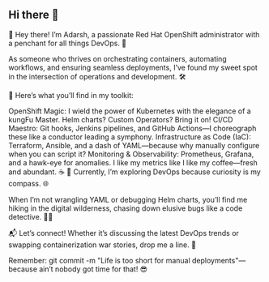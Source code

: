 ## Hi there 👋

<!--
**nankhatai/nankhatai** is a ✨ _special_ ✨ repository because its `README.md` (this file) appears on your GitHub profile.

Here are some ideas to get you started:

- 🔭 I’m currently working on ...
- 🌱 I’m currently learning ...
- 👯 I’m looking to collaborate on ...
- 🤔 I’m looking for help with ...
- 💬 Ask me about ...
- 📫 How to reach me: ...
- 😄 Pronouns: ...
- ⚡ Fun fact: ...
-->
👋 Hey there! I’m Adarsh, a passionate Red Hat OpenShift administrator with a penchant for all things DevOps. 🚀

As someone who thrives on orchestrating containers, automating workflows, and ensuring seamless deployments, I’ve found my sweet spot in the intersection of operations and development. 🛠️

🌟 Here’s what you’ll find in my toolkit:

OpenShift Magic: I wield the power of Kubernetes with the elegance of a kungFu Master. Helm charts? Custom Operators? Bring it on!
CI/CD Maestro: Git hooks, Jenkins pipelines, and GitHub Actions—I choreograph these like a conductor leading a symphony.
Infrastructure as Code (IaC): Terraform, Ansible, and a dash of YAML—because why manually configure when you can script it?
Monitoring & Observability: Prometheus, Grafana, and a hawk-eye for anomalies. I like my metrics like I like my coffee—fresh and abundant. ☕
🔭 Currently, I’m exploring DevOps because curiosity is my compass. 🌐

When I’m not wrangling YAML or debugging Helm charts, you’ll find me hiking in the digital wilderness, chasing down elusive bugs like a code detective. 🕵️‍♂️

📬 Let’s connect! Whether it’s discussing the latest DevOps trends or swapping containerization war stories, drop me a line. 📩

Remember: git commit -m "Life is too short for manual deployments"—because ain’t nobody got time for that! 😎
